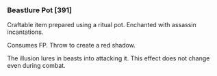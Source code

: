 ### Beastlure Pot [391]

Craftable item prepared using a ritual pot. Enchanted with assassin incantations.

Consumes FP. Throw to create a red shadow.

The illusion lures in beasts into attacking it. This effect does not change even during combat.